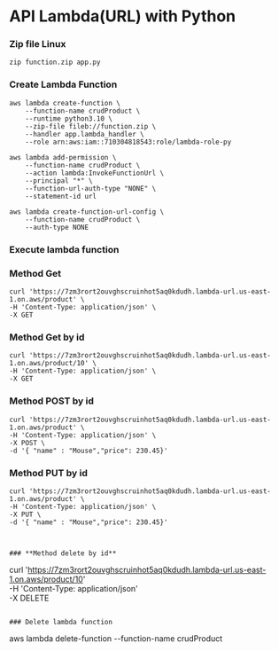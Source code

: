 # API Lambda(URL) with Python 



### Zip file Linux

```
zip function.zip app.py

```

### Create Lambda Function 

```
aws lambda create-function \
    --function-name crudProduct \
    --runtime python3.10 \
    --zip-file fileb://function.zip \
    --handler app.lambda_handler \
    --role arn:aws:iam::710304818543:role/lambda-role-py
```


```
aws lambda add-permission \
    --function-name crudProduct \
    --action lambda:InvokeFunctionUrl \
    --principal "*" \
    --function-url-auth-type "NONE" \
    --statement-id url
```


```
aws lambda create-function-url-config \
    --function-name crudProduct \
    --auth-type NONE
```


### Execute lambda function 

### **Method Get**

```
curl 'https://7zm3rort2ouvghscruinhot5aq0kdudh.lambda-url.us-east-1.on.aws/product' \
-H 'Content-Type: application/json' \
-X GET 
```

### **Method Get by id**

```
curl 'https://7zm3rort2ouvghscruinhot5aq0kdudh.lambda-url.us-east-1.on.aws/product/10' \
-H 'Content-Type: application/json' \
-X GET 
```

### **Method POST by id**

```
curl 'https://7zm3rort2ouvghscruinhot5aq0kdudh.lambda-url.us-east-1.on.aws/product' \
-H 'Content-Type: application/json' \
-X POST \
-d '{ "name" : "Mouse","price": 230.45}'
```

### **Method PUT by id**

```
curl 'https://7zm3rort2ouvghscruinhot5aq0kdudh.lambda-url.us-east-1.on.aws/product' \
-H 'Content-Type: application/json' \
-X PUT \
-d '{ "name" : "Mouse","price": 230.45}'



### **Method delete by id**

```
curl 'https://7zm3rort2ouvghscruinhot5aq0kdudh.lambda-url.us-east-1.on.aws/product/10' \
-H 'Content-Type: application/json' \
-X DELETE
```

### Delete lambda function 

```
aws lambda delete-function --function-name crudProduct
```

